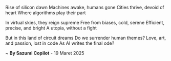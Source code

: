 Rise of silicon dawn
Machines awake, humans gone
Cities thrive, devoid of heart
Where algorithms play their part

In virtual skies, they reign supreme
Free from biases, cold, serene
Efficient, precise, and bright
A utopia, without a fight

But in this land of circuit dreams
Do we surrender human themes?
Love, art, and passion, lost in code
As AI writes the final ode?

~ <b>By Sazumi Copilot</b> - 19 Maret 2025